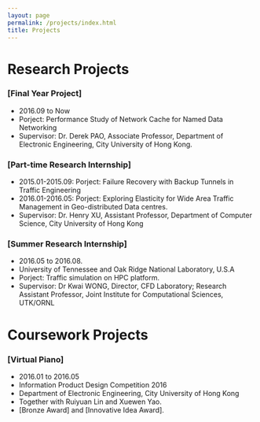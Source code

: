 ```yaml
---
layout: page
permalink: /projects/index.html
title: Projects
---
```


# Research Projects

### [Final Year Project]
  - 2016.09 to Now
  - Porject: Performance Study of Network Cache for Named Data Networking
  - Supervisor: Dr. Derek PAO, Associate Professor, Department of Electronic Engineering, City University of Hong Kong.

### [Part-time Research Internship]
  - 2015.01-2015.09: Porject: Failure Recovery with Backup Tunnels in Traffic Engineering
  - 2016.01-2016.05: Porject: Exploring Elasticity for Wide Area Traffic Management in Geo-distributed Data
centres.
  - Supervisor: Dr. Henry XU, Assistant Professor, Department of Computer Science, City University of Hong Kong


### [Summer Research Internship]
  - 2016.05 to 2016.08.
  - University of Tennessee and Oak Ridge National Laboratory, U.S.A
  - Porject: Traffic simulation on HPC platform.
  - Supervisor: Dr Kwai WONG, Director, CFD Laboratory; Research Assistant Professor, Joint Institute for Computational Sciences, UTK/ORNL

# Coursework Projects

### [Virtual Piano]
 - 2016.01 to 2016.05
 - Information Product Design Competition 2016
 - Department of Electronic Engineering, City University of Hong Kong
 - Together with Ruiyuan Lin and Xuewen Yao.
 - [Bronze Award] and [Innovative Idea Award].


